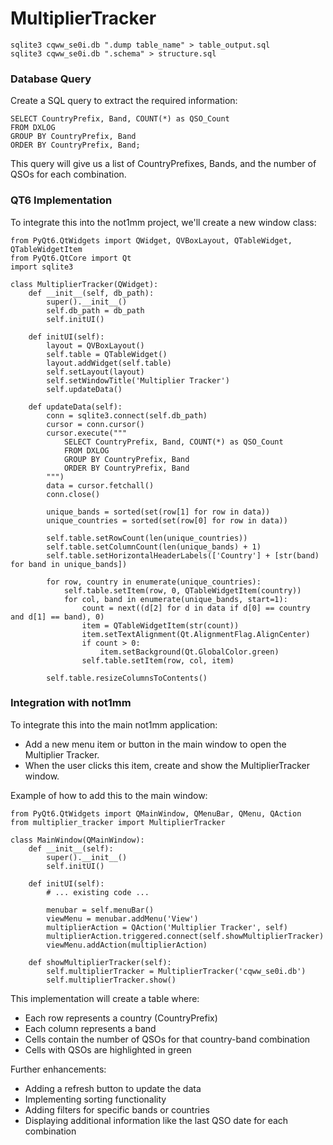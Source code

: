 # MultiplierTracker

```
sqlite3 cqww_se0i.db ".dump table_name" > table_output.sql
sqlite3 cqww_se0i.db ".schema" > structure.sql
```

### Database Query
Create a SQL query to extract the required information:

```
SELECT CountryPrefix, Band, COUNT(*) as QSO_Count 
FROM DXLOG 
GROUP BY CountryPrefix, Band 
ORDER BY CountryPrefix, Band;
```

This query will give us a list of CountryPrefixes, Bands, and the number of QSOs for each combination.

### QT6 Implementation
To integrate this into the not1mm project, we'll create a new window class:

```
from PyQt6.QtWidgets import QWidget, QVBoxLayout, QTableWidget, QTableWidgetItem
from PyQt6.QtCore import Qt
import sqlite3

class MultiplierTracker(QWidget):
    def __init__(self, db_path):
        super().__init__()
        self.db_path = db_path
        self.initUI()

    def initUI(self):
        layout = QVBoxLayout()
        self.table = QTableWidget()
        layout.addWidget(self.table)
        self.setLayout(layout)
        self.setWindowTitle('Multiplier Tracker')
        self.updateData()

    def updateData(self):
        conn = sqlite3.connect(self.db_path)
        cursor = conn.cursor()
        cursor.execute("""
            SELECT CountryPrefix, Band, COUNT(*) as QSO_Count 
            FROM DXLOG 
            GROUP BY CountryPrefix, Band 
            ORDER BY CountryPrefix, Band
        """)
        data = cursor.fetchall()
        conn.close()

        unique_bands = sorted(set(row[1] for row in data))
        unique_countries = sorted(set(row[0] for row in data))

        self.table.setRowCount(len(unique_countries))
        self.table.setColumnCount(len(unique_bands) + 1)
        self.table.setHorizontalHeaderLabels(['Country'] + [str(band) for band in unique_bands])

        for row, country in enumerate(unique_countries):
            self.table.setItem(row, 0, QTableWidgetItem(country))
            for col, band in enumerate(unique_bands, start=1):
                count = next((d[2] for d in data if d[0] == country and d[1] == band), 0)
                item = QTableWidgetItem(str(count))
                item.setTextAlignment(Qt.AlignmentFlag.AlignCenter)
                if count > 0:
                    item.setBackground(Qt.GlobalColor.green)
                self.table.setItem(row, col, item)

        self.table.resizeColumnsToContents()
```

### Integration with not1mm
To integrate this into the main not1mm application:

- Add a new menu item or button in the main window to open the Multiplier Tracker.
- When the user clicks this item, create and show the MultiplierTracker window.

Example of how to add this to the main window:

```
from PyQt6.QtWidgets import QMainWindow, QMenuBar, QMenu, QAction
from multiplier_tracker import MultiplierTracker

class MainWindow(QMainWindow):
    def __init__(self):
        super().__init__()
        self.initUI()

    def initUI(self):
        # ... existing code ...

        menubar = self.menuBar()
        viewMenu = menubar.addMenu('View')
        multiplierAction = QAction('Multiplier Tracker', self)
        multiplierAction.triggered.connect(self.showMultiplierTracker)
        viewMenu.addAction(multiplierAction)

    def showMultiplierTracker(self):
        self.multiplierTracker = MultiplierTracker('cqww_se0i.db')
        self.multiplierTracker.show()
```

This implementation will create a table where:

- Each row represents a country (CountryPrefix)
- Each column represents a band
- Cells contain the number of QSOs for that country-band combination
- Cells with QSOs are highlighted in green

Further enhancements:

- Adding a refresh button to update the data
- Implementing sorting functionality
- Adding filters for specific bands or countries
- Displaying additional information like the last QSO date for each combination

